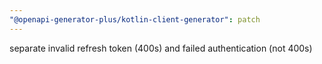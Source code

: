 ```yaml
---
"@openapi-generator-plus/kotlin-client-generator": patch
---
```


separate invalid refresh token (400s) and failed authentication (not 400s)
